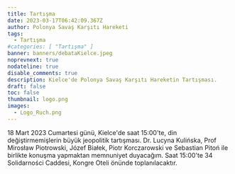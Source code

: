 ```yaml
---
title: Tartışma
date: 2023-03-17T06:42:09.367Z
author: Polonya Savaş Karşıtı Hareketi
tags:
  - Tartışma
#categories: [ "Tartışma" ]
banner: banners/debataKielce.jpeg
noprevnext: true
nodateline: true
disable_comments: true
description: Kielce'de Polonya Savaş Karşıtı Hareketin Tartışması.
draft: false
toc: false
thumbnail: logo.png
images:
  - Logo_Ruch.png
---
```


18 Mart 2023 Cumartesi günü, Kielce'de saat 15:00'te, din değiştirmemişlerin büyük jeopolitik tartışması. Dr. Lucyna Kulińska, Prof Mirosław Piotrowski, Józef Białek, Piotr Korczarowski ve Sebastian Pitoń ile birlikte konuşma yapmaktan memnuniyet duyacağım. Saat 15:00'te 34 Solidarności Caddesi, Kongre Oteli önünde toplanılacaktır.
